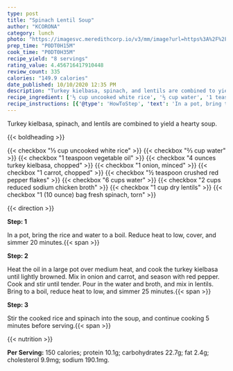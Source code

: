 ```yaml
---
type: post
title: "Spinach Lentil Soup"
author: "KCORONA"
category: lunch
photo: "https://imagesvc.meredithcorp.io/v3/mm/image?url=https%3A%2F%2Fimages.media-allrecipes.com%2Fuserphotos%2F6246175.jpg"
prep_time: "P0DT0H15M"
cook_time: "P0DT0H35M"
recipe_yield: "8 servings"
rating_value: 4.456716417910448
review_count: 335
calories: "149.9 calories"
date_published: 10/10/2020 12:35 PM
description: "Turkey kielbasa, spinach, and lentils are combined to yield a hearty soup."
recipe_ingredient: ['⅓ cup uncooked white rice', '⅔ cup water', '1 teaspoon vegetable oil', '4 ounces turkey kielbasa, chopped', '1 onion, minced', '1 carrot, chopped', '½ teaspoon crushed red pepper flakes', '6 cups water', '2 cups reduced sodium chicken broth', '1 cup dry lentils', '1 (10 ounce) bag fresh spinach, torn']
recipe_instructions: [{'@type': 'HowToStep', 'text': 'In a pot, bring the rice and water to a boil. Reduce heat to low, cover, and simmer 20 minutes.\n'}, {'@type': 'HowToStep', 'text': 'Heat the oil in a large pot over medium heat, and cook the turkey kielbasa until lightly browned. Mix in onion and carrot, and season with red pepper. Cook and stir until tender. Pour in the water and broth, and mix in lentils. Bring to a boil, reduce heat to low, and simmer 25 minutes.\n'}, {'@type': 'HowToStep', 'text': 'Stir the cooked rice and spinach into the soup, and continue cooking 5 minutes before serving.\n'}]
---
```


Turkey kielbasa, spinach, and lentils are combined to yield a hearty soup. 

{{< boldheading >}}

{{< checkbox "⅓ cup uncooked white rice" >}}
{{< checkbox "⅔ cup water" >}}
{{< checkbox "1 teaspoon vegetable oil" >}}
{{< checkbox "4 ounces turkey kielbasa, chopped" >}}
{{< checkbox "1  onion, minced" >}}
{{< checkbox "1  carrot, chopped" >}}
{{< checkbox "½ teaspoon crushed red pepper flakes" >}}
{{< checkbox "6 cups water" >}}
{{< checkbox "2 cups reduced sodium chicken broth" >}}
{{< checkbox "1 cup dry lentils" >}}
{{< checkbox "1 (10 ounce) bag fresh spinach, torn" >}}


{{< direction >}}

**Step: 1**

In a pot, bring the rice and water to a boil. Reduce heat to low, cover, and simmer 20 minutes.{{< span >}}

**Step: 2**

Heat the oil in a large pot over medium heat, and cook the turkey kielbasa until lightly browned. Mix in onion and carrot, and season with red pepper. Cook and stir until tender. Pour in the water and broth, and mix in lentils. Bring to a boil, reduce heat to low, and simmer 25 minutes.{{< span >}}

**Step: 3**

Stir the cooked rice and spinach into the soup, and continue cooking 5 minutes before serving.{{< span >}}

{{< nutrition >}}

**Per Serving:** 150 calories; protein 10.1g; carbohydrates 22.7g; fat 2.4g; cholesterol 9.9mg; sodium 190.1mg.
